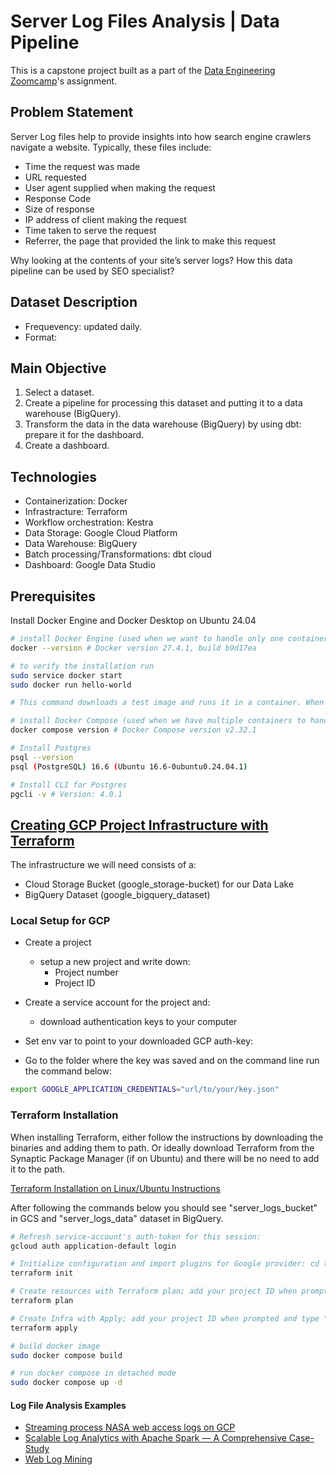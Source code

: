 # Server Log Files Analysis | Data Pipeline
This is a capstone project built as a part of the [Data Engineering Zoomcamp](https://github.com/DataTalksClub/data-engineering-zoomcamp)'s assignment.

## Problem Statement
Server Log files help to provide insights into how search engine crawlers navigate a website.
Typically, these files include:

- Time the request was made
- URL requested
- User agent supplied when making the request
- Response Code
- Size of response
- IP address of client making the request
- Time taken to serve the request
- Referrer, the page that provided the link to make this request

Why looking at the contents of your site’s server logs? How this data pipeline can be used by SEO specialist? 
 
## Dataset Description

- Frequevency: updated daily.
- Format:

## Main Objective

1. Select a dataset.
2. Create a pipeline for processing this dataset and putting it to a data warehouse (BigQuery).
4. Transform the data in the data warehouse (BigQuery) by using dbt: prepare it for the dashboard.
5. Create a dashboard.

## Technologies
- Containerization: Docker
- Infrastracture: Terraform
- Workflow orchestration: Kestra
- Data Storage: Google Cloud Platform
- Data Warehouse: BigQuery
- Batch processing/Transformations: dbt cloud
- Dashboard: Google Data Studio

## Prerequisites

Install Docker Engine and Docker Desktop on Ubuntu 24.04

```bash
# install Docker Engine (used when we want to handle only one container)
docker --version # Docker version 27.4.1, build b9d17ea

# to verify the installation run
sudo service docker start
sudo docker run hello-world

# This command downloads a test image and runs it in a container. When the container runs, it prints a confirmation message and exits.

# install Docker Compose (used when we have multiple containers to handle)
docker compose version # Docker Compose version v2.32.1

# Install Postgres 
psql --version
psql (PostgreSQL) 16.6 (Ubuntu 16.6-0ubuntu0.24.04.1)

# Install CLI for Postgres
pgcli -v # Version: 4.0.1
```
## [Creating GCP Project Infrastructure with Terraform](https://github.com/kkumyk/data-engineering-zoomcamp/blob/main/1_intro_to_data_engineering/1_README.md#creating-gcp-project-infrastructure-with-terraform)

The infrastructure we will need consists of a:

- Cloud Storage Bucket (google_storage-bucket) for our Data Lake
- BigQuery Dataset (google_bigquery_dataset)
### Local Setup for GCP

- Create a project
  - setup a new project and write down:
    - Project number
    - Project ID

- Create a service account for the project and: 
  - download authentication keys to your computer
- Set env var to point to your downloaded GCP auth-key:
- Go to the folder where the key was saved and on the command line run the command below:
```bash
export GOOGLE_APPLICATION_CREDENTIALS="url/to/your/key.json"
```

### Terraform Installation 

When installing Terraform, either follow the instructions by downloading the binaries and adding them to path.
Or ideally download Terraform from the Synaptic Package Manager (if on Ubuntu) and there will be no need to add it to the path.

[Terraform Installation on Linux/Ubuntu Instructions](https://github.com/kkumyk/data-engineering-zoomcamp/blob/main/1_intro_to_data_engineering/1_README.md#creating-gcp-project-infrastructure-with-terraform)


After following the commands below you should see "server_logs_bucket" in GCS and "server_logs_data" dataset in BigQuery.
```bash
# Refresh service-account's auth-token for this session:
gcloud auth application-default login

# Initialize configuration and import plugins for Google provider: cd to the folder with the Terraform config files and run the following command:
terraform init

# Create resources with Terraform plan; add your project ID when prompted:
terraform plan

# Create Infra with Apply; add your project ID when prompted and type "yes":
terraform apply
```


```bash
# build docker image
sudo docker compose build

# run docker compose in detached mode
sudo docker compose up -d
```


#### Log File Analysis Examples
- [Streaming process NASA web access logs on GCP](https://q15928.github.io/2019/06/10/nasa-log-analysis/)
- [Scalable Log Analytics with Apache Spark — A Comprehensive Case-Study](https://towardsdatascience.com/scalable-log-analytics-with-apache-spark-a-comprehensive-case-study-2be3eb3be977)
- [Web Log Mining](https://medium.com/@dilshadakhan24/web-log-mining-association-rules-function-model-nasa-web-access-logs-c72eddc26bb4)